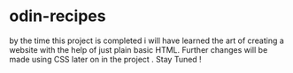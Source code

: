 
# odin-recipes
by the time this project is completed i will have learned the art of creating a website 
with the help of just plain basic HTML. 
Further changes will be made using CSS later on in the project .
Stay Tuned !
